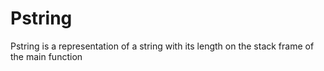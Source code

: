 # Pstring
Pstring is a representation of a string with its length on the stack frame of the main function
